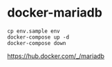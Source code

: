 # docker-mariadb

```
cp env.sample env
docker-compose up -d
docker-compose down
```

https://hub.docker.com/_/mariadb
